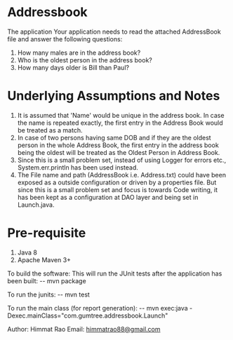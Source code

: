 # Addressbook

The application
Your application needs to read the attached AddressBook file and answer the following questions:
1.	How many males are in the address book?
2.	Who is the oldest person in the address book?
3.	How many days older is Bill than Paul?

# Underlying Assumptions and Notes

1. It is assumed that 'Name' would be unique in the address book. In case the name is repeated exactly, the first entry in the Address Book would be treated as a match.
2. In case of two persons having same DOB and if they are the oldest person in the whole Address Book, the first entry in the address book
being the oldest will be treated as the Oldest Person in Address Book.
3. Since this is a small problem set, instead of using Logger for errors etc., System.err.println has been used instead.
4. The File name and path (AddressBook i.e. Address.txt) could have been exposed as a outside configuration or driven by a properties file. But since this is a small problem set and focus is towards Code writing, it has been kept as a configuration at DAO layer and being set in Launch.java.

# Pre-requisite

1. Java 8
2.  Apache Maven 3+

To build the software: This will run the JUnit tests after the application has been built:
--	mvn package

To run the junits:
--	mvn test

To run the main class (for report generation):
--    mvn exec:java -Dexec.mainClass="com.gumtree.addressbook.Launch"

Author:
Himmat Rao
Email: himmatrao88@gmail.com


